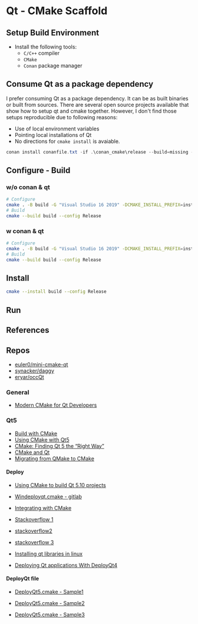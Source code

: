 # Qt - CMake Scaffold

## Setup Build Environment
- Install the following tools:
    - `C/C++` compiler
    - `CMake`
    - `Conan` package manager

## Consume Qt as a package dependency
I prefer consuming Qt as a package dependency. It can be as built binaries or built from sources. There are several open source projects available that show how to setup qt and cmake together. However, I don't find those setups reproducible due to following reasons:
- Use of local environment variables
- Pointing local installations of Qt
- No directions for `cmake install` is avaiable.

```powershell
conan install conanfile.txt -if .\conan_cmake\release --build=missing -pr .\conan\profiles\win_x64.txt -s build_type=Release
```

## Configure - Build
### w/o conan & qt
```bash
# Configure
cmake . -B build -G "Visual Studio 16 2019" -DCMAKE_INSTALL_PREFIX=install 
# Build
cmake --build build --config Release
```

### w conan & qt
```bash
# Configure
cmake . -B build -G "Visual Studio 16 2019" -DCMAKE_INSTALL_PREFIX=install 
# Build
cmake --build build --config Release
```
## Install
```bash
cmake --install build --config Release
```
## Run

## References
## Repos
- [euler0/mini-cmake-qt](https://github.com/euler0/mini-cmake-qt)
- [synacker/daggy](https://github.com/synacker/daggy)
- [eryar/occQt](https://github.com/eryar/occQt)
### General
- [Modern CMake for Qt Developers](https://www.youtube.com/watch?v=R-buLlBnvJY)
### Qt5
- [Build with CMake](https://doc.qt.io/qt-5/cmake-manual.html)
- [Using CMake with Qt5](https://www.kdab.com/using-cmake-with-qt-5/)
- [CMake: Finding Qt 5 the “Right Way”](https://www.kitware.com/cmake-finding-qt5-the-right-way/)
- [CMake and Qt](https://www.kdab.com/wp-content/uploads/stories/KDAB-whitepaper-CMake.pdf)
- [Migrating from QMake to CMake](https://www.youtube.com/watch?v=RVfRnuP2MME)

#### Deploy
- [Using CMake to build Qt 5.10 projects](https://jclay.github.io/dev-journal/cmake-qt5-10.html)

- [Windeployqt.cmake - gitlab](https://gitlab.inria.fr/adufay/SpectralViewer/blob/f7a9d531ecf4b54fc43cfca43f6106d0710dae1a/cmake/Windeployqt.cmake)

- [Integrating with CMake](https://riptutorial.com/qt/example/24133/integrating-with-cmake)

- [Stackoverflow 1](https://stackoverflow.com/questions/60854495/qt5-cmake-include-all-libraries-into-executable#:~:text=To%20solve%20this%20i%20would%20suggest%20using%20windeployqt.,it%20into%20%2Fcmake%20modules%20folder%20of%20your%20project%3A)

- [stackoverflow2](https://stackoverflow.com/questions/60854495/qt5-cmake-include-all-libraries-into-executable)

- [stackoverflow 3](https://stackoverflow.com/questions/41193584/deploy-all-qt-dependencies-when-building)

- [Installing qt libraries in linux](https://discourse.cmake.org/t/installing-qt-libraries-on-linux/1524/3)

- [Deploying Qt applications With DeployQt4](https://mikemcquaid.com/deploying-qt-applications-with-deployqt4/)

#### DeployQt file
- [DeployQt5.cmake - Sample1](https://github.com/OpenChemistry/avogadroapp/blob/master/cmake/DeployQt5.cmake)

- [DeployQt5.cmake - Sample2](https://cmake.org/pipermail/cmake/2013-August/055525.html)

- [DeployQt5.cmake - Sample3](https://phabricator.mitk.org/T18552?id=18552)